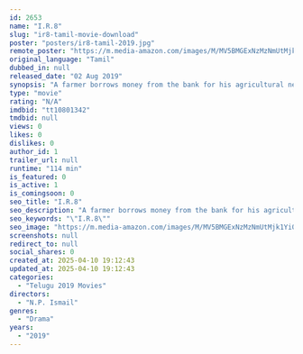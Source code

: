 ```yaml
---
id: 2653
name: "I.R.8"
slug: "ir8-tamil-movie-download"
poster: "posters/ir8-tamil-2019.jpg"
remote_poster: "https://m.media-amazon.com/images/M/MV5BMGExNzMzNmUtMjk1Yi00OWQxLTlhNjMtZDZhNTY1NTA1NTRkXkEyXkFqcGdeQXVyNjkwOTg4MTA@._V1_SX300.jpg"
original_language: "Tamil"
dubbed_in: null
released_date: "02 Aug 2019"
synopsis: "A farmer borrows money from the bank for his agricultural necessities and ends up as a failure and puts him under pressure when the bankers force him to repay. He comes up with a clever idea to include a few youngsters and initiat..."
type: "movie"
rating: "N/A"
imdbid: "tt10801342"
tmdbid: null
views: 0
likes: 0
dislikes: 0
author_id: 1
trailer_url: null
runtime: "114 min"
is_featured: 0
is_active: 1
is_comingsoon: 0
seo_title: "I.R.8"
seo_description: "A farmer borrows money from the bank for his agricultural necessities and ends up as a failure and puts him under pressure when the bankers force him to repay. He comes up with a clever idea to include a few youngsters and initiat..."
seo_keywords: "\"I.R.8\""
seo_image: "https://m.media-amazon.com/images/M/MV5BMGExNzMzNmUtMjk1Yi00OWQxLTlhNjMtZDZhNTY1NTA1NTRkXkEyXkFqcGdeQXVyNjkwOTg4MTA@._V1_SX300.jpg"
screenshots: null
redirect_to: null
social_shares: 0
created_at: 2025-04-10 19:12:43
updated_at: 2025-04-10 19:12:43
categories:
  - "Telugu 2019 Movies"
directors:
  - "N.P. Ismail"
genres:
  - "Drama"
years:
  - "2019"
---
```

